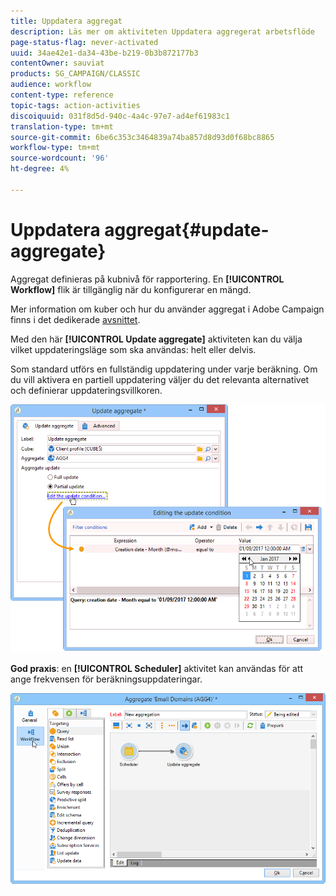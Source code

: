 ```yaml
---
title: Uppdatera aggregat
description: Läs mer om aktiviteten Uppdatera aggregerat arbetsflöde
page-status-flag: never-activated
uuid: 34ae42e1-da34-43be-b219-0b3b872177b3
contentOwner: sauviat
products: SG_CAMPAIGN/CLASSIC
audience: workflow
content-type: reference
topic-tags: action-activities
discoiquuid: 031f8d5d-940c-4a4c-97e7-ad4ef61983c1
translation-type: tm+mt
source-git-commit: 6be6c353c3464839a74ba857d8d93d0f68bc8865
workflow-type: tm+mt
source-wordcount: '96'
ht-degree: 4%

---
```



# Uppdatera aggregat{#update-aggregate}

Aggregat definieras på kubnivå för rapportering. En **[!UICONTROL Workflow]** flik är tillgänglig när du konfigurerar en mängd.

Mer information om kuber och hur du använder aggregat i Adobe Campaign finns i det dedikerade [avsnittet](../../reporting/using/concepts-and-methodology.md#calculating-and-using-aggregates).

Med den här **[!UICONTROL Update aggregate]** aktiviteten kan du välja vilket uppdateringsläge som ska användas: helt eller delvis.

Som standard utförs en fullständig uppdatering under varje beräkning. Om du vill aktivera en partiell uppdatering väljer du det relevanta alternativet och definierar uppdateringsvillkoren.

![](assets/s_advuser_cube_agregate_05.png)

**God praxis**: en **[!UICONTROL Scheduler]** aktivitet kan användas för att ange frekvensen för beräkningsuppdateringar.

![](assets/s_advuser_cube_agregate_04.png)

